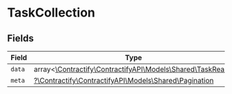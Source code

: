 # TaskCollection


## Fields

| Field                                                                                        | Type                                                                                         | Required                                                                                     | Description                                                                                  |
| -------------------------------------------------------------------------------------------- | -------------------------------------------------------------------------------------------- | -------------------------------------------------------------------------------------------- | -------------------------------------------------------------------------------------------- |
| `data`                                                                                       | array<[\Contractify\ContractifyAPI\Models\Shared\TaskRead](../../Models/Shared/TaskRead.md)> | :heavy_minus_sign:                                                                           | N/A                                                                                          |
| `meta`                                                                                       | [?\Contractify\ContractifyAPI\Models\Shared\Pagination](../../Models/Shared/Pagination.md)   | :heavy_minus_sign:                                                                           | N/A                                                                                          |